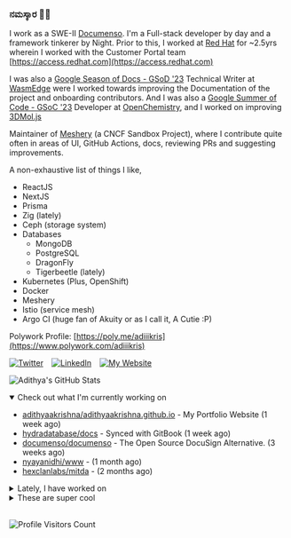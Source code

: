 ### ನಮಸ್ಕಾರ 🙏🏼
  
I work as a SWE-II [Documenso](https://documenso.com). I'm a Full-stack developer by day and a framework tinkerer by Night. Prior to this, I worked at [Red Hat](https://redhat.com) for ~2.5yrs wherein I worked with the Customer Portal team [https://access.redhat.com](https://access.redhat.com)

I was also a [Google Season of Docs - GSoD '23](https://developers.google.com/season-of-docs) Technical Writer at [WasmEdge](https://github.com/WasmEdge) were I worked towards improving the Documentation of the project and onboarding contributors. And I was also a [Google Summer of Code - GSoC '23](https://summerofcode.withgoogle.com/) Developer at [OpenChemistry](https://openchemistry.org), and I worked on improving [3DMol.js](https://github.com/3dmol/3Dmol.js)

Maintainer of [Meshery](https://github.com/meshery) (a CNCF Sandbox Project), where I contribute quite often in areas of UI, GitHub Actions, docs, reviewing PRs and suggesting improvements.

A non-exhaustive list of things I like,

- ReactJS
- NextJS
- Prisma
- Zig (lately)
- Ceph (storage system)
- Databases
  - MongoDB
  - PostgreSQL
  - DragonFly
  - Tigerbeetle (lately)
- Kubernetes (Plus, OpenShift)
- Docker
- Meshery
- Istio (service mesh)
- Argo CI (huge fan of Akuity or as I call it, A Cutie :P)

Polywork Profile: [https://poly.me/adiiikris](https://www.polywork.com/adiiikris)

[![Twitter](https://img.shields.io/badge/-@adii_kris-%231DA1F2?style=for-the-badge&logo=twitter&logoColor=ffffff)](https:/twitter.adikris.in) &ensp;
[![LinkedIn](https://img.shields.io/badge/-Adithya%20Krishna-%230A67C3?style=for-the-badge&logo=linkedin&logoColor=ffffff)](https://linkedin.adikris.in/) &ensp;
[![My Website](https://img.shields.io/badge/-My%20Website-%230A67C3?style=for-the-badge)](https://adikris.in/)



![Adithya's GitHub Stats](https://github-readme-stats.vercel.app/api?username=adithyaakrishna&show_icons=true&hide_border=true&title_color=fff&icon_color=79ff97&text_color=9f9f9f&bg_color=151515)


<details open="true">
  <summary>Check out what I'm currently working on</summary>
  
  - [adithyaakrishna/adithyaakrishna.github.io](https://github.com/adithyaakrishna/adithyaakrishna.github.io) - My Portfolio Website (1 week ago)
  - [hydradatabase/docs](https://github.com/hydradatabase/docs) - Synced with GitBook (1 week ago)
  - [documenso/documenso](https://github.com/documenso/documenso) - The Open Source DocuSign Alternative. (3 weeks ago)
  - [nyayanidhi/www](https://github.com/nyayanidhi/www) -  (1 month ago)
  - [hexclanlabs/mitda](https://github.com/hexclanlabs/mitda) -  (2 months ago)
</details>

<details>
  <summary>Lately, I have worked on</summary>
  
  - [chore: update images in the docs](https://github.com/hydradatabase/docs/pull/45) on [hydradatabase/docs](https://github.com/hydradatabase/docs) (2 weeks ago)
  - [chore: updated triage label](https://github.com/documenso/documenso/pull/1152) on [documenso/documenso](https://github.com/documenso/documenso) (3 weeks ago)
  - [feat: add template settings to create template flow](https://github.com/documenso/documenso/pull/1146) on [documenso/documenso](https://github.com/documenso/documenso) (4 weeks ago)
  - [chore: fix button styling](https://github.com/documenso/documenso/pull/1132) on [documenso/documenso](https://github.com/documenso/documenso) (1 month ago)
  - [chore: updated dark mode text](https://github.com/documenso/documenso/pull/1129) on [documenso/documenso](https://github.com/documenso/documenso) (1 month ago)
</details>

<details>
  <summary>These are super cool</summary>
  
  - [hydradatabase/hydra](https://github.com/hydradatabase/hydra) - Hydra: Column-oriented Postgres. Add scalable analytics to your project in minutes. (today)
  - [questdb/questdb](https://github.com/questdb/questdb) - An open source time-series database for fast ingest and SQL queries (today)
  - [blinksh/docs](https://github.com/blinksh/docs) - Blink Shell Documentation (today)
  - [tensorlakeai/indexify-typescript-client](https://github.com/tensorlakeai/indexify-typescript-client) -  (1 day ago)
  - [maybe-finance/maybe](https://github.com/maybe-finance/maybe) - The OS for your personal finances (1 day ago)
</details>

<br> 

![Profile Visitors Count](https://profile-counter.glitch.me/adithyaakrishna/count.svg)

